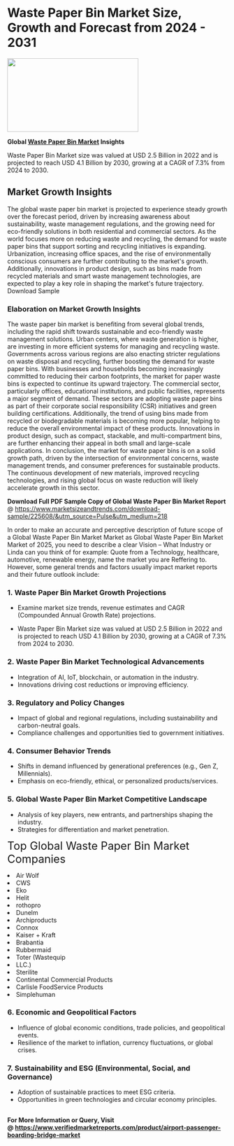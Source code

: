 <H1>Waste Paper Bin Market Size, Growth and Forecast from 2024 - 2031</H1><img class="aligncenter size-medium wp-image-584254" src="https://thirdeyenews.in/wp-content/uploads/2024/09/Global-Market-Research-300x168.jpeg" alt="" width="300" height="168" /><p><strong>Global&nbsp;<a href="https://www.marketsizeandtrends.com/download-sample/225608/&amp;utm_source=Pulse&amp;utm_medium=218">Waste Paper Bin Market</a> Insights</strong></p><p>Waste Paper Bin Market size was valued at USD 2.5 Billion in 2022 and is projected to reach USD 4.1 Billion by 2030, growing at a CAGR of 7.3% from 2024 to 2030.</p><p><h2>Market Growth Insights</h2> The global waste paper bin market is projected to experience steady growth over the forecast period, driven by increasing awareness about sustainability, waste management regulations, and the growing need for eco-friendly solutions in both residential and commercial sectors. As the world focuses more on reducing waste and recycling, the demand for waste paper bins that support sorting and recycling initiatives is expanding. Urbanization, increasing office spaces, and the rise of environmentally conscious consumers are further contributing to the market's growth. Additionally, innovations in product design, such as bins made from recycled materials and smart waste management technologies, are expected to play a key role in shaping the market's future trajectory. Download Sample <h3>Elaboration on Market Growth Insights</h3> The waste paper bin market is benefiting from several global trends, including the rapid shift towards sustainable and eco-friendly waste management solutions. Urban centers, where waste generation is higher, are investing in more efficient systems for managing and recycling waste. Governments across various regions are also enacting stricter regulations on waste disposal and recycling, further boosting the demand for waste paper bins. With businesses and households becoming increasingly committed to reducing their carbon footprints, the market for paper waste bins is expected to continue its upward trajectory. The commercial sector, particularly offices, educational institutions, and public facilities, represents a major segment of demand. These sectors are adopting waste paper bins as part of their corporate social responsibility (CSR) initiatives and green building certifications. Additionally, the trend of using bins made from recycled or biodegradable materials is becoming more popular, helping to reduce the overall environmental impact of these products. Innovations in product design, such as compact, stackable, and multi-compartment bins, are further enhancing their appeal in both small and large-scale applications. In conclusion, the market for waste paper bins is on a solid growth path, driven by the intersection of environmental concerns, waste management trends, and consumer preferences for sustainable products. The continuous development of new materials, improved recycling technologies, and rising global focus on waste reduction will likely accelerate growth in this sector. </p><p><span class=""><strong>Download Full PDF Sample Copy of Global Waste Paper Bin Market Report</strong> @ <a href="https://www.marketsizeandtrends.com/download-sample/225608/&amp;utm_source=Pulse&amp;utm_medium=218" target="_blank">https://www.marketsizeandtrends.com/download-sample/225608/&amp;utm_source=Pulse&amp;utm_medium=218</a></span></p><p>In order to make an accurate and perceptive description of future scope of a Global&nbsp;Waste Paper Bin Market Market as Global&nbsp;Waste Paper Bin Market Market of 2025, you need to describe a clear Vision &ndash; What Industry or Linda can you think of for example: Quote from a Technology, healthcare, automotive, renewable energy, name the market you are Reffering to. However, some general trends and factors usually impact market reports and their future outlook include:</p><h3>1.&nbsp;<strong>Waste Paper Bin Market Growth Projections</strong></h3><ul><li>Examine market size trends, revenue estimates and CAGR (Compounded Annual Growth Rate) projections.</li><li><p>Waste Paper Bin Market size was valued at USD 2.5 Billion in 2022 and is projected to reach USD 4.1 Billion by 2030, growing at a CAGR of 7.3% from 2024 to 2030.</p></li></ul><h3>2.&nbsp;<strong>Waste Paper Bin Market Technological Advancements</strong></h3><ul><li>Integration of AI, IoT, blockchain, or automation in the industry.</li><li>Innovations driving cost reductions or improving efficiency.</li></ul><h3>3.&nbsp;<strong>Regulatory and Policy Changes</strong></h3><ul><li>Impact of global and regional regulations, including sustainability and carbon-neutral goals.</li><li>Compliance challenges and opportunities tied to government initiatives.</li></ul><h3>4.&nbsp;<strong>Consumer Behavior Trends</strong></h3><ul><li>Shifts in demand influenced by generational preferences (e.g., Gen Z, Millennials).</li><li>Emphasis on eco-friendly, ethical, or personalized products/services.</li></ul><h3>5.&nbsp;<strong>Global Waste Paper Bin Market Competitive Landscape</strong></h3><ul><li>Analysis of key players, new entrants, and partnerships shaping the industry.</li><li>Strategies for differentiation and market penetration.</li></ul><p data-pm-slice="1 1 []"><span style="color: inherit; font-family: inherit; font-size: 25px;">Top Global Waste Paper Bin Market Companies</span></p><div class="" data-test-id=""><p><li>Air Wolf</li><li> CWS</li><li> Eko</li><li> Helit</li><li> rothopro</li><li> Dunelm</li><li> Archiproducts</li><li> Connox</li><li> Kaiser + Kraft</li><li> Brabantia</li><li> Rubbermaid</li><li> Toter (Wastequip</li><li> LLC.)</li><li> Sterilite</li><li> Continental Commercial Products</li><li> Carlisle FoodService Products</li><li> Simplehuman</li></p></div><h3>6.&nbsp;<strong>Economic and Geopolitical Factors</strong></h3><ul><li>Influence of global economic conditions, trade policies, and geopolitical events.</li><li>Resilience of the market to inflation, currency fluctuations, or global crises.</li></ul><h3>7.&nbsp;<strong>Sustainability and ESG (Environmental, Social, and Governance)</strong></h3><ul><li>Adoption of sustainable practices to meet ESG criteria.</li><li>Opportunities in green technologies and circular economy principles.</li></ul><h2><strong style="font-size: 14px;">For More Information or Query, Visit @&nbsp;</strong><a style="background-color: #ffffff; font-size: 14px;" href="https://www.marketsizeandtrends.com/report/waste-paper-bin-market/" target="_blank">https://www.verifiedmarketreports.com/product/airport-passenger-boarding-bridge-market</a></h2>
